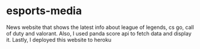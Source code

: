 # esports-media 
News website that shows the latest info about league of legends, cs go, call of duty and valorant. Also,  I used panda score api to fetch data and display it. Lastly, I deployed this website to heroku
